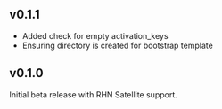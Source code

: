 ## v0.1.1

* Added check for empty activation_keys
* Ensuring directory is created for bootstrap template

## v0.1.0

Initial beta release with RHN Satellite support.

